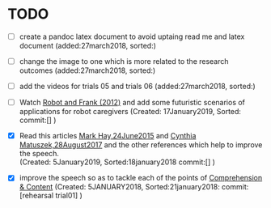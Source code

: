 # TODO


* [ ] create a pandoc latex document to avoid uptaing read me and latex document
	(added:27march2018, sorted:)

* [ ] change the image to one which is more related to the research outcomes
	(added:27march2018, sorted:)

* [ ] add the videos for trials 05 and trials 06
	(added:27march2018, sorted:)


- [ ] Watch [Robot and Frank (2012)](http://www.imdb.com/title/tt1990314/) and add some futuristic 
scenarios of applications for robot caregivers
	(Created: 17January2019, Sorted: commit:[]  )

- [x] Read this articles [Mark Hay,24June2015](https://www.good.is/articles/robots-elder-care-pepper-exoskeletons-japan)
and [Cynthia Matuszek,28August2017](http://uk.businessinsider.com/robot-caregivers-for-the-elderly-10-years-away-2017-8) and
the other references which help to improve the speech.   
	(Created: 5January2019, Sorted:18january2018 commit:[]  )

- [x] improve the speech so as to tackle each of the points of 
  [Comprehension & Content](https://github.com/mxochicale/3minutesthesis#comprehension--content)
      (Created: 5JANUARY2018, Sorted:21january2018: commit:[rehearsal trial01] )
